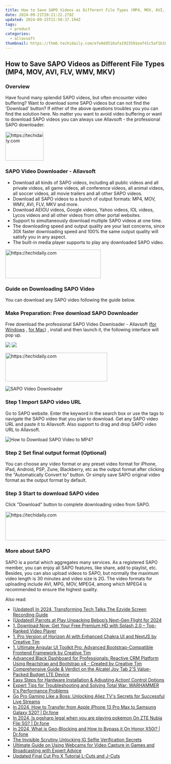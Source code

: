```yaml
---
title: How to Save SAPO Videos as Different File Types (MP4, MOV, AVI, FLV, WMV, MKV)
date: 2024-09-21T20:21:22.279Z
updated: 2024-09-25T21:50:37.194Z
tags:
  - product
categories:
  - allavsoft
thumbnail: https://thmb.techidaily.com/e7e8dd516afa1923591eaf41c5af1b183e6c455af91f00d4dbb04a5e5e72a795.jpg
---
```


## How to Save SAPO Videos as Different File Types (MP4, MOV, AVI, FLV, WMV, MKV)

### Overview

Have found many splendid SAPO videos, but often encounter video buffering? Want to download some SAPO videos but can not find the 'Download' button? If either of the above questions troubles you you can find the solution here. No matter you want to avoid video buffering or want to download SAPO videos you can always use Allavsoft - the professional SAPO downloader.

<!-- affiliate ads begin -->
<a href="https://review-au.sjv.io/c/5597632/2098701/14409" target="_top" id="2098701">
  <img src="//a.impactradius-go.com/display-ad/14409-2098701" border="0" alt="https://techidaily.com" width="120" height="90"/>
</a>
<img height="0" width="0" src="https://review-au.sjv.io/i/5597632/2098701/14409" style="position:absolute;visibility:hidden;" border="0" />
<!-- affiliate ads end -->

### SAPO Video Downloader - Allavsoft

* Download all kinds of SAPO videos, including all public videos and all private videos, all game videos, all conference videos, all animal videos, all soccer videos, all movie trailers and all other SAPO videos.
* Download all SAPO videos to a bunch of output formats: MP4, MOV, WMV, AVI, FLV, MKV and more.
* Download AEIOU videos, Google videos, Yahoo videos, IOL videos, Lycos videos and all other videos from other portal websites.
* Support to simultaneously download multiple SAPO videos at one time.
* The downloading speed and output quality are your last concerns, since 30X faster downloading speed and 100% the same output quality will satisfy you in any aspect.
* The built-in media player supports to play any downloaded SAPO video.

<!-- affiliate ads begin -->
<a href="https://aligracehair.sjv.io/c/5597632/1948932/19272" target="_top" id="1948932">
  <img src="//a.impactradius-go.com/display-ad/19272-1948932" border="0" alt="https://techidaily.com" width="300" height="90"/>
</a>
<img height="0" width="0" src="https://aligracehair.sjv.io/i/5597632/1948932/19272" style="position:absolute;visibility:hidden;" border="0" />
<!-- affiliate ads end -->

### Guide on Downloading SAPO Video

You can download any SAPO video following the guide below.

### Make Preparation: Free download SAPO Downloader

Free download the professional SAPO Video Downloader - Allavsoft ([for Windows](https://tools.techidaily.com/allavsoft/products/) , [for Mac](https://tools.techidaily.com/allavsoft/products/)) , install and then launch it, the following interface will pop up.

[![](https://www.allavsoft.com/how-to/../images/how-to/free-download-win.jpg)](https://tools.techidaily.com/allavsoft/products/) [![](https://www.allavsoft.com/how-to/../images/how-to/free-download-mac.jpg)](https://tools.techidaily.com/allavsoft/products/)

<!-- affiliate ads begin -->
<a href="https://wigfever.sjv.io/c/5597632/2014853/22899" target="_top" id="2014853">
  <img src="//a.impactradius-go.com/display-ad/22899-2014853" border="0" alt="https://techidaily.com" width="320" height="90"/>
</a>
<img height="0" width="0" src="https://wigfever.sjv.io/i/5597632/2014853/22899" style="position:absolute;visibility:hidden;" border="0" />
<!-- affiliate ads end -->

![SAPO Video Downloader](https://www.allavsoft.com/how-to/../images/allavsoft/screen-shot-600.jpg)

### Step 1 Import SAPO video URL

Go to SAPO website. Enter the keyword in the search box or use the tags to navigate the SAPO video that you plan to download. Get any SAPO video URL and paste it to Allavsoft. Also support to drag and drop SAPO video URL to Allavsoft.

![How to Download SAPO Video to MP4?](https://www.allavsoft.com/how-to/../images/how-to/download-rtmp-video/download-rtmp-video.jpg)

### Step 2 Set final output format (Optional)

You can choose any video format or any preset video format for iPhone, iPad, Android, PSP, Zune, Blackberry, etc as the output format after clicking the "Automatically Convert to" button. Or simply save SAPO original video format as the output format by default.

### Step 3 Start to download SAPO video

Click "Download" button to complete downloading video from SAPO.

<!-- affiliate ads begin -->
<a href="https://appsumo.8odi.net/c/5597632/2144310/7443" target="_top" id="2144310">
  <img src="//a.impactradius-go.com/display-ad/7443-2144310" border="0" alt="https://techidaily.com" width="728" height="90"/>
</a>
<img height="0" width="0" src="https://appsumo.8odi.net/i/5597632/2144310/7443" style="position:absolute;visibility:hidden;" border="0" />
<!-- affiliate ads end -->

### More about SAPO

SAPO is a portal which aggregates many services. As a registered SAPO member, you can enjoy all SAPO features, like share, add to playlist, etc. Besides, you can also upload videos to SAPO, but normally the maximum video length is 30 minutes and video size is 2G. The video formats for uploading include AVI, MPG, MOV, MPEG4, among which MPEG4 is recommended to ensure the highest quality.

<ins class="adsbygoogle"
     style="display:block"
     data-ad-format="autorelaxed"
     data-ad-client="ca-pub-7571918770474297"
     data-ad-slot="1223367746"></ins>

<ins class="adsbygoogle"
     style="display:block"
     data-ad-client="ca-pub-7571918770474297"
     data-ad-slot="8358498916"
     data-ad-format="auto"
     data-full-width-responsive="true"></ins>

<span class="atpl-alsoreadstyle">Also read:</span>
<div><ul>
<li><a href="https://screen-capture.techidaily.com/updated-in-2024-transforming-tech-talks-the-ezvide-screen-recording-guide/"><u>[Updated] In 2024, Transforming Tech Talks The Ezvide Screen Recording Guide</u></a></li>
<li><a href="https://fox-access.techidaily.com/updated-parrots-at-play-unpacking-bebops-next-gen-flight-for-2024/"><u>[Updated] Parrots at Play Unpacking Bebop’s Next-Gen Flight for 2024</u></a></li>
<li><a href="https://fox-zaraz.techidaily.com/1-download-now-get-your-free-premium-hd-with-splash-20-top-ranked-video-player/"><u>1. Download Now: Get Your Free Premium HD with Splash 2.0 – Top-Ranked Video Player</u></a></li>
<li><a href="https://fox-zaraz.techidaily.com/1-pro-version-of-horizon-ai-with-enhanced-chakra-ui-and-nextjs-by-creative-tim/"><u>1. Pro Version of Horizon AI with Enhanced Chakra UI and NextJS by Creative Tim</u></a></li>
<li><a href="https://fox-zaraz.techidaily.com/1-ultimate-angular-ui-toolkit-pro-advanced-bootstrap-compatible-frontend-framework-by-creative-tim/"><u>1. Ultimate Angular UI Toolkit Pro: Advanced Bootstrap-Compatible Frontend Framework by Creative Tim</u></a></li>
<li><a href="https://fox-zaraz.techidaily.com/advanced-black-dashboard-for-professionals-reactive-crm-platform-using-reactstrap-and-bootstrap-v4-created-by-creative-tim/"><u>Advanced Black Dashboard for Professionals: Reactive CRM Platform Using Reactstrap and Bootstrap v4 - Created by Creative Tim</u></a></li>
<li><a href="https://buynow-marvelous.techidaily.com/comprehensive-guide-and-verdict-on-the-alcatel-joy-tab-2s-value-packed-budget-lte-device/"><u>Comprehensive Guide & Verdict on the Alcatel Joy Tab 2'S Value-Packed Budget LTE Device</u></a></li>
<li><a href="https://fox-zaraz.techidaily.com/easy-steps-for-hardware-installation-and-adjusting-action-control-options/"><u>Easy Steps for Hardware Installation & Adjusting Action! Control Options</u></a></li>
<li><a href="https://program-issues.techidaily.com/expert-tips-for-troubleshooting-and-solving-total-war-warhammer-iis-performance-problems/"><u>Expert Tips for Troubleshooting and Solving Total War: WARHAMMER II's Performance Problems</u></a></li>
<li><a href="https://fox-zaraz.techidaily.com/go-pro-gaming-like-a-boss-unlocking-aliez-tvs-secrets-for-successful-live-streams/"><u>Go Pro Gaming Like a Boss: Unlocking Aliez TV's Secrets for Successful Live Streams</u></a></li>
<li><a href="https://iphone-transfer.techidaily.com/in-2024-how-to-transfer-from-apple-iphone-13-pro-max-to-samsung-galaxy-s20-drfone-by-drfone-transfer-from-ios/"><u>In 2024, How to Transfer from Apple iPhone 13 Pro Max to Samsung Galaxy S20? | Dr.fone</u></a></li>
<li><a href="https://phone-solutions.techidaily.com/in-2024-is-pgsharp-legal-when-you-are-playing-pokemon-on-zte-nubia-flip-5g-drfone-by-drfone-virtual-android/"><u>In 2024, Is pgsharp legal when you are playing pokemon On ZTE Nubia Flip 5G? | Dr.fone</u></a></li>
<li><a href="https://phone-solutions.techidaily.com/in-2024-what-is-geo-blocking-and-how-to-bypass-it-on-honor-x50i-drfone-by-drfone-virtual-android/"><u>In 2024, What is Geo-Blocking and How to Bypass it On Honor X50i? | Dr.fone</u></a></li>
<li><a href="https://instagram-videos.techidaily.com/the-invisible-scrutiny-unlocking-ig-selfie-verification-secrets/"><u>The Invisible Scrutiny Unlocking IG Selfie Verification Secrets</u></a></li>
<li><a href="https://fox-zaraz.techidaily.com/ultimate-guide-on-using-webcams-for-video-capture-in-games-and-broadcasting-with-expert-advice/"><u>Ultimate Guide on Using Webcams for Video Capture in Games and Broadcasting with Expert Advice</u></a></li>
<li><a href="https://ai-vdieo-software.techidaily.com/updated-final-cut-pro-x-tutorial-l-cuts-and-j-cuts/"><u>Updated Final Cut Pro X Tutorial L-Cuts and J-Cuts</u></a></li>
</ul></div>

